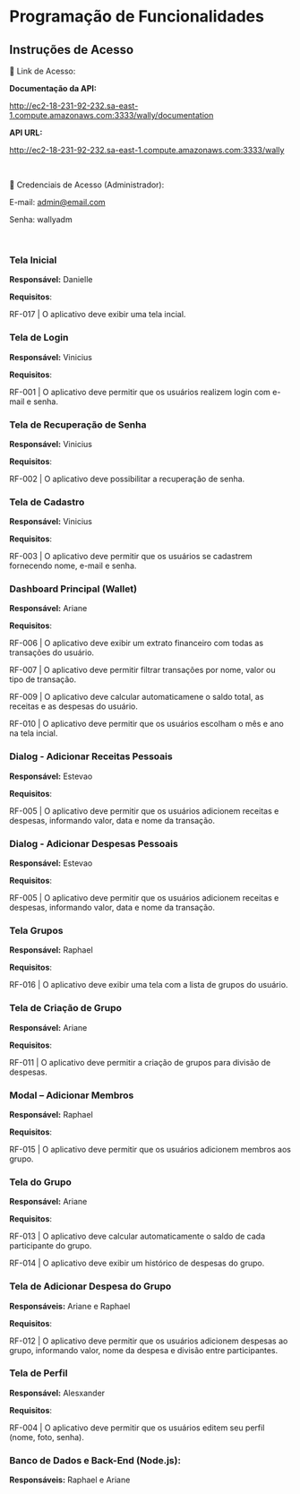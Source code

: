# Programação de Funcionalidades

## Instruções de Acesso

🔗 Link de Acesso: 

**Documentação da API:**

http://ec2-18-231-92-232.sa-east-1.compute.amazonaws.com:3333/wally/documentation

**API URL:**

http://ec2-18-231-92-232.sa-east-1.compute.amazonaws.com:3333/wally

<br>

🔐 Credenciais de Acesso (Administrador):

E-mail: admin@email.com

Senha: wallyadm

<br>

### Tela Inicial
**Responsável:** Danielle 

**Requisitos**:

RF-017 | O aplicativo deve exibir uma tela incial. 

### Tela de Login
**Responsável:** Vinicius

**Requisitos**:

RF-001 | O aplicativo deve permitir que os usuários realizem login com e-mail e senha.

### Tela de Recuperação de Senha
**Responsável:** Vinicius

**Requisitos**:

RF-002 | O aplicativo deve possibilitar a recuperação de senha.

### Tela de Cadastro
**Responsável:** Vinicius

**Requisitos**:

RF-003 | O aplicativo deve permitir que os usuários se cadastrem fornecendo nome, e-mail e senha.

### Dashboard Principal (Wallet)
**Responsável:** Ariane

**Requisitos**:

RF-006 | O aplicativo deve exibir um extrato financeiro com todas as transações do usuário.

RF-007 | O aplicativo deve permitir filtrar transações por nome, valor ou tipo de transação.

RF-009 | O aplicativo deve calcular automaticamene o saldo total, as receitas e as despesas do usuário. 

RF-010 | O aplicativo deve permitir que os usuários escolham o mês e ano na tela incial.

### Dialog - Adicionar Receitas Pessoais
**Responsável:** Estevao

**Requisitos**:

RF-005 | O aplicativo deve permitir que os usuários adicionem receitas e despesas, informando valor, data e nome da transação.

### Dialog - Adicionar Despesas Pessoais
**Responsável:** Estevao

**Requisitos**:

RF-005 | O aplicativo deve permitir que os usuários adicionem receitas e despesas, informando valor, data e nome da transação.

### Tela Grupos
**Responsável:** Raphael

**Requisitos**:

RF-016 | O aplicativo deve exibir uma tela com a lista de grupos do usuário.

### Tela de Criação de Grupo
**Responsável:** Ariane

**Requisitos**:

RF-011 | O aplicativo deve permitir a criação de grupos para divisão de despesas. 

### Modal – Adicionar Membros
**Responsável:** Raphael

**Requisitos**:

RF-015 | O aplicativo deve permitir que os usuários adicionem membros aos grupo. 

### Tela do Grupo
**Responsável:** Ariane

**Requisitos**:

RF-013 | O aplicativo deve calcular automaticamente o saldo de cada participante do grupo.

RF-014 | O aplicativo deve exibir um histórico de despesas do grupo.

### Tela de Adicionar Despesa do Grupo
**Responsáveis:** Ariane e Raphael

**Requisitos**:

RF-012 | O aplicativo deve permitir que os usuários adicionem despesas ao grupo, informando valor, nome da despesa e divisão entre participantes. 

### Tela de Perfil
**Responsável:** Alesxander

**Requisitos**:

RF-004 | O aplicativo deve permitir que os usuários editem seu perfil (nome, foto, senha).

### Banco de Dados e Back-End (Node.js):
**Responsáveis:** Raphael e Ariane



